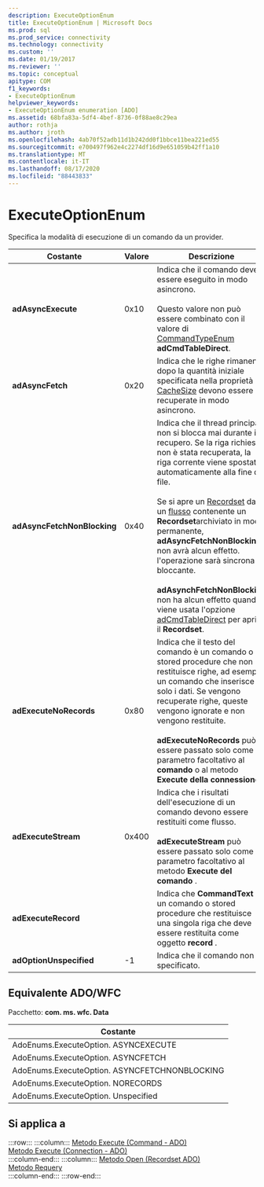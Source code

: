 ```yaml
---
description: ExecuteOptionEnum
title: ExecuteOptionEnum | Microsoft Docs
ms.prod: sql
ms.prod_service: connectivity
ms.technology: connectivity
ms.custom: ''
ms.date: 01/19/2017
ms.reviewer: ''
ms.topic: conceptual
apitype: COM
f1_keywords:
- ExecuteOptionEnum
helpviewer_keywords:
- ExecuteOptionEnum enumeration [ADO]
ms.assetid: 68bfa83a-5df4-4bef-8736-0f88ae8c29ea
author: rothja
ms.author: jroth
ms.openlocfilehash: 4ab70f52adb11d1b242dd0f1bbce11bea221ed55
ms.sourcegitcommit: e700497f962e4c2274df16d9e651059b42ff1a10
ms.translationtype: MT
ms.contentlocale: it-IT
ms.lasthandoff: 08/17/2020
ms.locfileid: "88443833"
---
```

# <a name="executeoptionenum"></a>ExecuteOptionEnum
Specifica la modalità di esecuzione di un comando da un provider.  
  
|Costante|Valore|Descrizione|  
|--------------|-----------|-----------------|  
|**adAsyncExecute**|0x10|Indica che il comando deve essere eseguito in modo asincrono.<br /><br /> Questo valore non può essere combinato con il valore di [CommandTypeEnum](../../../ado/reference/ado-api/commandtypeenum.md) **adCmdTableDirect**.|  
|**adAsyncFetch**|0x20|Indica che le righe rimanenti dopo la quantità iniziale specificata nella proprietà [CacheSize](../../../ado/reference/ado-api/cachesize-property-ado.md) devono essere recuperate in modo asincrono.|  
|**adAsyncFetchNonBlocking**|0x40|Indica che il thread principale non si blocca mai durante il recupero. Se la riga richiesta non è stata recuperata, la riga corrente viene spostata automaticamente alla fine del file.<br /><br /> Se si apre un [Recordset](../../../ado/reference/ado-api/recordset-object-ado.md) da un [flusso](../../../ado/reference/ado-api/stream-object-ado.md) contenente un **Recordset**archiviato in modo permanente, **adAsyncFetchNonBlocking** non avrà alcun effetto. l'operazione sarà sincrona e bloccante.<br /><br /> **adAsynchFetchNonBlocking** non ha alcun effetto quando viene usata l'opzione [adCmdTableDirect](../../../ado/reference/ado-api/commandtypeenum.md) per aprire il **Recordset**.|  
|**adExecuteNoRecords**|0x80|Indica che il testo del comando è un comando o stored procedure che non restituisce righe, ad esempio un comando che inserisce solo i dati. Se vengono recuperate righe, queste vengono ignorate e non vengono restituite.<br /><br /> **adExecuteNoRecords** può essere passato solo come parametro facoltativo al **comando** o al metodo **Execute della connessione** .|  
|**adExecuteStream**|0x400|Indica che i risultati dell'esecuzione di un comando devono essere restituiti come flusso.<br /><br /> **adExecuteStream** può essere passato solo come parametro facoltativo al metodo **Execute del comando** .|  
|**adExecuteRecord**||Indica che **CommandText** è un comando o stored procedure che restituisce una singola riga che deve essere restituita come oggetto **record** .|  
|**adOptionUnspecified**|-1|Indica che il comando non è specificato.|  
  
## <a name="adowfc-equivalent"></a>Equivalente ADO/WFC  
 Pacchetto: **com. ms. wfc. Data**  
  
|Costante|  
|--------------|  
|AdoEnums.ExecuteOption. ASYNCEXECUTE|  
|AdoEnums.ExecuteOption. ASYNCFETCH|  
|AdoEnums.ExecuteOption. ASYNCFETCHNONBLOCKING|  
|AdoEnums.ExecuteOption. NORECORDS|  
|AdoEnums.ExecuteOption. Unspecified|  
  
## <a name="applies-to"></a>Si applica a  

:::row:::
    :::column:::
        [Metodo Execute (Command - ADO)](../../../ado/reference/ado-api/execute-method-ado-command.md)  
        [Metodo Execute (Connection - ADO)](../../../ado/reference/ado-api/execute-method-ado-connection.md)  
    :::column-end:::
    :::column:::
        [Metodo Open (Recordset ADO)](../../../ado/reference/ado-api/open-method-ado-recordset.md)  
        [Metodo Requery](../../../ado/reference/ado-api/requery-method.md)  
    :::column-end:::
:::row-end:::
